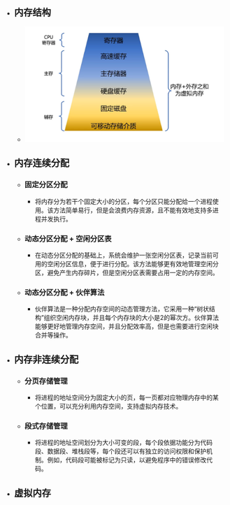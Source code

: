 - ## 内存结构
	- ![计操_内存管理_2.png](../assets/计操_内存管理_2_1676718894614_0.png)
- ## 内存连续分配
	- ### 固定分区分配
		- 将内存分为若干个固定大小的分区，每个分区只能分配给一个进程使用。该方法简单易行，但是会浪费内存资源，且不能有效地支持多进程并发执行。
	- ### 动态分区分配 + 空闲分区表
		- 在动态分区分配的基础上，系统会维护一张空闲分区表，记录当前可用的空闲分区信息，便于进行分配。该方法能够更有效地管理空闲分区，避免产生内存碎片，但是空闲分区表需要占用一定的内存空间。
	- ### 动态分区分配 + 伙伴算法
		- 伙伴算法是一种分配内存空间的动态管理方法，它采用一种“树状结构”组织空闲内存块，并且每个内存块的大小是2的幂次方。伙伴算法能够更好地管理内存空间，并且分配效率高，但是也需要进行空闲块合并等操作。
- ## 内存非连续分配
	- ### 分页存储管理
		- 将进程的地址空间分为固定大小的页，每一页都对应物理内存中的某个位置，可以充分利用内存空间，支持虚拟内存技术。
	- ### 段式存储管理
		- 将进程的地址空间划分为大小可变的段，每个段依据功能分为代码段、数据段、堆栈段等，每个段还可以有独立的访问权限和保护机制。例如，代码段可能被标记为只读，以避免程序中的错误修改代码。
- ## 虚拟内存